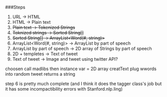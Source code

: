 ###Steps
1. URL -> HTML
2. HTML -> Plain text
3. ~~Plain text -> Tokenized Strings~~
4. ~~Toknized strings -> Sorted String[]~~
5. ~~Sorted String[] -> ArrayList<Word(#, string)>~~
6. ArrayList<Word(#, string)> -> ArrayList<Word> by part of speech
7. ArrayList<Word> by part of speech -> 2D array of Strings by part of speech
8. 2D + templetes -> Text of tweet
9. Text of tweet -> Image and tweet using twitter API?

choosen call madlibs then instance var = 2D array
creatText plug wwords into random tweet returns a string

step 6 is pretty much complete (and I think it does the tagger class's job but it has some incompactibility errors with Stanford.nlp.ling)